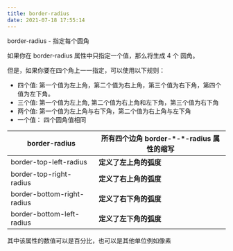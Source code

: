 ```yaml
---
title: border-radius
date: 2021-07-18 17:55:14
---
```


 border-radius - 指定每个圆角

如果你在 border-radius 属性中只指定一个值，那么将生成 4 个 圆角。

但是，如果你要在四个角上一一指定，可以使用以下规则：

- 四个值: 第一个值为左上角，第二个值为右上角，第三个值为右下角，第四个值为左下角。
- 三个值: 第一个值为左上角,     第二个值为右上角和左下角，第三个值为右下角
- 两个值: 第一个值为左上角与右下角，第二个值为右上角与左下角
- 一个值： 四个圆角值相同

 <!--more-->

| border-radius              | **所有四个边角** **border-\*-\*-radius** **属性的缩写** |
| -------------------------- | ------------------------------------------------------- |
| border-top-left-radius     | **定义了左上角的弧度**                                  |
| border-top-right-radius    | **定义了右上角的弧度**                                  |
| border-bottom-right-radius | **定义了右下角的弧度**                                  |
| border-bottom-left-radius  | **定义了左下角的弧度**                                  |

其中该属性的数值可以是百分比，也可以是其他单位例如像素